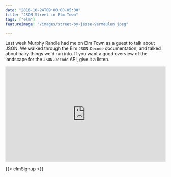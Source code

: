 ```yaml
---
date: "2016-10-24T09:00:00-05:00"
title: "JSON Street in Elm Town"
tags: ["elm"]
featureimage: "/images/street-by-jesse-vermeulen.jpeg"

---
```


Last week Murphy Randle had me on Elm Town as a guest to talk about JSON.
We walked through the Elm `JSON.Decode` documentation, and talked about hairy things we'd run into.
If you want a good overview of the landscape for the `JSON.Decode` API, give it a listen.

<!--more-->

<iframe src="https://cast.rocks/player/6039/JSON-Street--Elm-Town--Episode-3-.mp3?episodeTitle=JSON%20Street%2C%20Elm%20Town%20(Episode%203)&podcastTitle=Elm%20Town&episodeDate=October%2021st%2C%202016&imageURL=https%3A%2F%2Fcast.rocks%2Fhosting%2F6039%2Ffeeds%2F8YSE5.jpg" width="100%" height="300px" style="border: none"></iframe>

{{< elmSignup >}}

